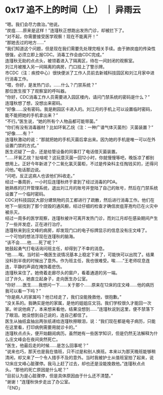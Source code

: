 # 0x17 追不上的时间（上） ｜ 异雨云
  
“嗯。我们会尽力救治。”他说。  
“炭疽……原来是这样！”连瑾秋正想跑出发热门诊，却被拦下了。  
“对不起，你需要接受医学观察！现在不能离开！”  
“那她去过的地方……”  
“我们知道这个问题，但是现在我们需要先处理完相关手续。由于肺炭疽的传染性很强，必须立即上报CDC。消毒工作会由CDC完成。”  
连瑾秋无助的点点头，被领着进入了隔离区，待在一间封闭的观察室。  
刘江月被推入另一间隔离的病房，门口挂上了警示牌。  
市CDC（注：疾控中心）很快便派了工作人员前去新城科技园区和刘江月家中进行消毒工作。  
“喂，你好，是发热门诊。……什么？门禁系统？”  
那位医生按下了观察室的呼叫器。  
“你好，CDC消毒工作人员需要进入园区楼内，请问门禁系统的密码是什么？”  
连瑾秋想了想，没想出来密码。  
“好像……没有密码。我是刷园区卡进入的。刘江月的手机上可以设置临时密码，能不能把她的手机拿出来？”  
“不行。”医生说，“她的所有个人物品都可能带菌。”  
“你们有没有消毒器材？比如环氧乙烷（注：一种广谱气体灭菌剂）灭菌装置？”  
“好像……有？”  
连瑾秋激动的说：“那就把她的手机灭菌后拿出来。因为她的手机是唯一可以在外设置门禁的方式。”  
医生迟疑了一会，还是给管设备的同事打了电话借灭菌装置。   
“……环氧乙烷？扯啥呢？这玩意灭菌一回12小时，你就慢慢等吧，晚饭凉了都别想用上。正好今年新进了个二氧化氯灭菌柜，不过是传染科主任掏钱买的，还得问问他。”电话那边说。  
“问吧，反正这病人也该他们科收走。”  
经过一番周折，一小时后连瑾秋终于拿到了经过消毒的PDA。  
她熟练的打开管理系统，退出刘江月的账号并登陆了自己的账号，然后在门禁系统设置了一个临时密码。  
CDC对科技园区大部分建筑物的员工都进行了疏散，然后进行消毒工作。他们在地下一层找到了那个烧毁的通风橱，经过仔细的检查才确信炭疽芽孢均已在火灾中被杀灭。  
经过一周多的医学观察，连瑾秋被许可离开发热门诊，而刘江月却在感染期间产生了一些并发症，正在进行治疗。  
连瑾秋来到庄文峰的病房，却发现门口的电子标牌显示的信息没有庄文峰了。  
一个可怕的想法浮现在连瑾秋的脑海。  
“该不会……他……死了呢？”  
她鼓起勇气打电话询问班主任，却得到了不幸的消息。  
“他……唉。当时前一晚医生说情况基本上稳定下来了，可能快可以出院了。结果没料到半夜的时候出了意外。作为班主任，我也很难受。唉……”王老师叹息连连，平静的声调在掩饰着悲伤。   
连瑾秋呆住了。她倚着走廊尽头的窗户，看着通道的另一端。  
过了许久，她直立起身子，走向医生办公室。  
“你好……医生……我想问一下……关于那个……原来在12床的庄文峰……他的病历我可以看一下吗？”  
“你是病人的家属吗？他已经走了，我们没能挽救他，很抱歉。”  
“没关系的。我确实是他的家属，是他的姐姐庄文羽。我们学校很久才能回一次家。听说他病了，本来想来看他，结果没想到……”连瑾秋说到这里，便不禁落下了眼泪。她没想到自己说的，连自己都信了。  
医生从抽纸盒抽出两张纸递给连瑾秋擦眼泪，说：“我们现在都是电子病历，只能在这里看，打印病例需要用就诊卡的。”  
连瑾秋点点头，便开始翻阅病历。虽然她有一些医学知识，但是仍然无法解释为什么庄文峰会在夜间突然死亡。   
“医生，他最后走的时候……是怎么回事呢？”  
“说来也巧，那天也是我在值班，只不过是和别人换班。本来以为那天晚班能够稍清闲，却又来了一个令人措手不及的意外。当时我被护士从值班室拍了起来，说12床庄文峰心脏骤停。我马上赶了过去，却也还是没能挽救他。”连瑾秋点点头。“那他的死亡原因是什么呢？”   
“目前认为是心脏骤停，但是具体原因由于什么还不清楚。”  
“谢谢！”连瑾秋快步走出了办公室。  
「END」  
